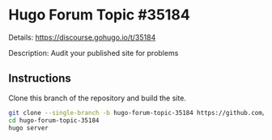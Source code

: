 # Hugo Forum Topic #35184

Details: <https://discourse.gohugo.io/t/35184>

Description: Audit your published site for problems

## Instructions

Clone this branch of the repository and build the site.

```bash
git clone --single-branch -b hugo-forum-topic-35184 https://github.com/jmooring/hugo-testing hugo-forum-topic-35184
cd hugo-forum-topic-35184
hugo server
```
